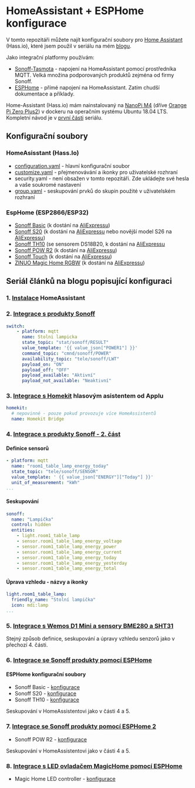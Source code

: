 # HomeAssistant + ESPHome konfigurace

V tomto repozitáři můžete najít konfigurační soubory pro [Home Assistant](https://home-assistant.io/) (Hass.io), které jsem použil v seriálu na mém [blogu](https://blog.vyoralek.cz).

Jako integrační platformy používám:

- [Sonoff-Tasmota](https://github.com/arendst/Sonoff-Tasmota) - napojení na HomeAssistant pomocí prostředníka MQTT. Velká množina podporovaných produktů zejména od firmy Sonoff.
- [ESPHome](https://esphome.io/) - přímé napojení na HomeAssistant. Zatím chudší dokumentace a příklady.

Home-Assistant (Hass.io) mám nainstalovaný na [NanoPi M4](http://s.click.aliexpress.com/e/cnx5OdvQ) (dříve [Orange Pi Zero Plus2](http://www.orangepi.org/OrangePiZeroPlus2)) v dockeru na operačním systému Ubuntu 18.04 LTS. Kompletní návod je v [první části](https://blog.vyoralek.cz/iot/centrum-chytre-domacnosti-homeassistant-hass-io-1-cast/) seriálu.

## Konfigurační soubory

### HomeAsisstant (Hass.Io)

- [configuration.yaml](home-assistant/configuration.yaml) - hlavní konfigurační soubor
- [customize.yaml](home-assistant/customize.yaml) - přejmenovávání a ikonky pro uživatelské rozhraní
- security.yaml - není obsažen v tomto repozitáři. Zde ukládejte své hesla a vaše soukromé nastavení
- [group.yaml](home-assistant/group.yaml) - seskupování prvků do skupin použité v uživatelském rozhraní

### EspHome (ESP2866/ESP32)

- [Sonoff Basic](esphome/sonoff-basic.yaml) (k dostání na [AliExpressu](http://s.click.aliexpress.com/e/bGYrG1Bi))
- [Sonoff S20](esphome/sonoff-s20.yaml) (k dostání na [AliExpressu](http://s.click.aliexpress.com/e/cFMbMdra) nebo novější model S26 na [AliExpressu](http://s.click.aliexpress.com/e/2rfAqFa))
- [Sonoff TH10](esphome/sonoff-th10.yaml) (se sensorem DS18B20, k dostání na [AliExpressu](http://s.click.aliexpress.com/e/SR7soQU)
- [Sonoff POW R2](esphome/sonoff-pow-r2.yaml) (k dostání na [AliExpressu](http://s.click.aliexpress.com/e/eqTCSpS))
- [Sonoff Touch](esphome/sonoff-touch.yaml) (k dostání na [AliExpressu](http://s.click.aliexpress.com/e/cMT8oOFI))
- [ZINUO Magic Home RGBW](esphome/magichome-led-rgbw.yaml) (k dostání na [AliExpressu](http://s.click.aliexpress.com/e/c7R7uLXE))

## Seriál článků na blogu popisující konfiguraci

### 1. [Instalace](https://blog.vyoralek.cz/iot/centrum-chytre-domacnosti-homeassistant-hass-io-1-cast/) HomeAssistant

### 2. [Integrace s produkty Sonoff](https://blog.vyoralek.cz/iot/centrum-chytre-domacnosti-homeassistant-hass-io-2-cast-integrace-sonoff/)

```yaml
switch:
    - platform: mqtt
      name: Stolni lampicka
      state_topic: "stat/sonoff/RESULT"
      value_template: '{{ value_json["POWER1"] }}'
      command_topic: "cmnd/sonoff/POWER"
      availability_topic: "tele/sonoff/LWT"
      payload_on: "ON"
      payload_off: "OFF"
      payload_available: "Aktivní"
      payload_not_available: "Neaktivní"
```

### 3. [Integrace s Homekit](https://blog.vyoralek.cz/iot/centrum-chytre-domacnosti-homeassistant-hass-io-3-cast-integrace-homekit/) hlasovým asistentem od Applu

```yaml
homekit:
  # nepovinné - pouze pokud provozuje více HomeAssistentů
  name: Homekit Bridge
```

### 4. [Integrace s produkty Sonoff - 2. část](https://blog.vyoralek.cz/iot/centrum-chytre-domacnosti-homeassistant-hass-io-4-cast-integrace-sonoff-2//)

#### Definice sensorů

```yaml
- platform: mqtt
  name: "room1_table_lamp_energy_today"
  state_topic: "tele/sonoff/SENSOR"
  value_template: ' {{ value_json["ENERGY"]["Today"] }}'
  unit_of_measurement: "kWh"
...
```

#### Seskupování

```yaml
sonoff:
  name: "Lampička"
  control: hidden
  entities:
    - light.room1_table_lamp
    - sensor.room1_table_lamp_energy_voltage
    - sensor.room1_table_lamp_energy_power
    - sensor.room1_table_lamp_energy_current
    - sensor.room1_table_lamp_energy_today
    - sensor.room1_table_lamp_energy_yesterday
    - sensor.room1_table_lamp_energy_total
```

#### Úprava vzhledu - názvy a ikonky

```yaml
light.room1_table_lamp:
  friendly_name: "Stolní lampička"
  icon: mdi:lamp
...
```

### 5. [Integrace s Wemos D1 Mini a sensory BME280 a SHT31](https://blog.vyoralek.cz/iot/centrum-chytre-domacnosti-homeassistant-hass-io-5-cast-wemos-d1-bme280-a-sht31/)

Stejný způsob definice, seskupování a úpravy vzhledu senzorů jako v přechozí 4. části.

### 6. [Integrace se Sonoff produkty pomocí ESPHome](https://blog.vyoralek.cz/iot/centrum-chytre-domacnosti-homeassistant-hass-io-5-cast-sonoff-esphome/)

#### ESPHome konfigurační soubory

- Sonoff Basic - [konfigurace](esphome/sonoff-basic.yaml)
- Sonoff S20 - [konfigurace](esphome/sonoff-s20.yaml)
- Sonoff TH10 - [konfigurace](esphome/sonoff-th10.yaml)

Seskupování v HomeAssistentovi jako v části 4 a 5.

### 7. [Integrace se Sonoff produkty pomocí ESPHome 2](https://blog.vyoralek.cz/iot/centrum-chytre-domacnosti-homeassistant-hass-io-7-cast-sonoff-pow-esphome/)

- Sonoff POW R2 - [konfigurace](esphome/sonoff-pow-r2.yaml)

Seskupování v HomeAssistentovi jako v části 4 a 5.

### 8. [Integrace s LED ovladačem MagicHome pomocí ESPHome](https://blog.vyoralek.cz/iot/centrum-chytre-domacnosti-homeassistant-hass-io-8-cast-led-esphome/)

- Magic Home LED controller - [konfigurace](esphome/magichome-led-rgbw.yaml)